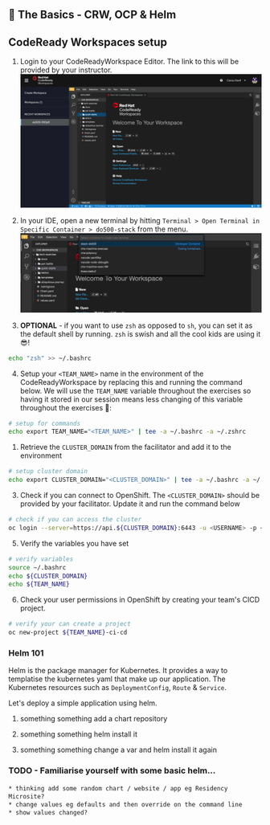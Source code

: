 ## 🐌 The Basics - CRW, OCP & Helm
## CodeReady Workspaces setup

1. Login to your CodeReadyWorkspace Editor. The link to this will be provided by your instructor.
![crw](./images/crw.png)

2. In your IDE, open a new terminal by hitting `Terminal > Open Terminal in Specific Container > do500-stack` from the menu.
![new-terminal](./images/new-terminal.png)

<!--@Cansu - this is how you style a colour on a word mid sentence <span style="color:purple;" >zsh</span>  -->
3. <strong>OPTIONAL</strong> - if you want to use `zsh` as opposed to `sh`, you can set it as the default shell by running. `zsh` is swish and all the cool kids are using it 😎!
```bash
echo "zsh" >> ~/.bashrc
```

4. Setup your `<TEAM_NAME>` name in the environment of the CodeReadyWorkspace by replacing this and running the command below. We will use the `TEAM_NAME` variable throughout the exercises so having it stored in our session means less changing of this variable throughout the exercises 💪:
```bash
# setup for commands
echo export TEAM_NAME="<TEAM_NAME>" | tee -a ~/.bashrc -a ~/.zshrc
```

1. Retrieve the `CLUSTER_DOMAIN` from the facilitator and add it to the environment
```bash
# setup cluster domain
echo export CLUSTER_DOMAIN="<CLUSTER_DOMAIN>" | tee -a ~/.bashrc -a ~/.zshrc
```
3. Check if you can connect to OpenShift. The `<CLUSTER_DOMAIN>` should be provided by your facilitator. Update it and run the command below
```bash
# check if you can access the cluster
oc login --server=https://api.${CLUSTER_DOMAIN}:6443 -u <USERNAME> -p <PASSWORD>
```

5. Verify the variables you have set
```bash
# verify variables
source ~/.bashrc
echo ${CLUSTER_DOMAIN}
echo ${TEAM_NAME}
```

6. Check your user permissions in OpenShift by creating your team's CICD project. 
```bash
# verify your can create a project
oc new-project ${TEAM_NAME}-ci-cd
```

### Helm 101
Helm is the package manager for Kubernetes. It provides a way to templatise the kubernetes yaml that make up our application. The Kubernetes resources such as `DeploymentConfig`, `Route` & `Service`.

Let's deploy a simple application using helm.
1. something something add a chart repository

2. something something helm install it

3. something something change a var and helm install it again
### TODO - Familiarise yourself with some basic helm...
    * thinking add some random chart / website / app eg Residency Microsite? 
    * change values eg defaults and then override on the command line
    * show values changed?

